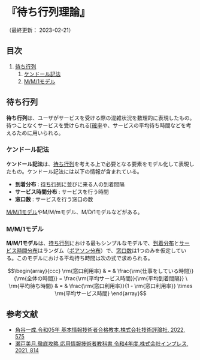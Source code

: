 # 『待ち行列理論』

（最終更新： 2023-02-21）


## 目次

1. [待ち行列](#待ち行列)
	1. [ケンドール記法](#ケンドール記法)
	1. [M/M/1モデル](#mm1モデル)


## 待ち行列

**待ち行列**は、ユーザがサービスを受ける際の混雑状況を数理的に表現したもの。待つことなくサービスを受けられる[[確率](./probability_and_statistics.md#確率)や、サービスの平均待ち時間などを考えるために用いられる。

### ケンドール記法

**ケンドール記法**は、[待ち行列](#待ち行列)を考える上で必要となる要素をモデル化して表現したもの。ケンドール記法には以下の情報が含まれている。

- **到着分布** : [待ち行列](#待ち行列)に並びに来る人の到着間隔
- **サービス時間分布** : サービスを行う時間
- **窓口数** : サービスを行う窓口の数

[M/M/1モデル](#mm1モデル)やM/M/mモデル、M/D/1モデルなどがある。

### M/M/1モデル

**M/M/1モデル**は、[待ち行列](#待ち行列)における最もシンプルなモデルで、[到着分布](#ケンドール記法)と[サービス時間分布](#ケンドール記法)はランダム（[ポアソン分布](./probability_and_statistics.md#ポアソン分布)）で、[窓口数](#ケンドール記法)は1つのみを仮定している。このモデルにおける平均待ち時間は次の式で求められる。

```math
\begin{array}{ccc}
\rm{窓口利用率}   & = & \frac{\rm{仕事をしている時間}}{\rm{全体の時間}} = \frac{\rm{平均サービス時間}}{\rm{平均到着間隔}} \
\rm{平均待ち時間} & = & \frac{\rm{窓口利用率}}{1 - \rm{窓口利用率}} \times \rm{平均サービス時間}
\end{array}
```


## 参考文献

- [角谷一成.令和05年 基本情報技術者合格教本.株式会社技術評論社, 2022, 575](https://gihyo.jp/book/2022/978-4-297-13164-7)
- [瀬戸美月.徹底攻略 応用情報技術者教科書 令和4年度.株式会社インプレス, 2021, 814](https://book.impress.co.jp/books/1121101057)
